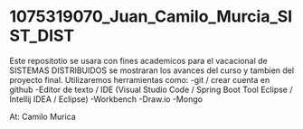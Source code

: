 # 1075319070_Juan_Camilo_Murcia_SIST_DIST
Este repositotio se usara con fines academicos para el vacacional de SISTEMAS DISTRIBUIDOS se mostraran los avances del curso y tambien del proyecto final.
Utilizaremos herramientas como:
-git / crear cuenta en github
-Editor de texto / IDE (Visual Studio Code / Spring Boot Tool Eclipse / Intellij IDEA / Eclipse)
-Workbench
-Draw.io
-Mongo

At: Camilo Murica
